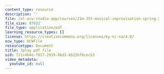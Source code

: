 ```yaml
---
content_type: resource
description: ''
file: /ol-ocw-studio-app/courses/21m-355-musical-improvisation-spring-2013/721c4b4ef017291996d3bb22bf0cecb3_P1vVyKziWk.pdf
file_size: 87832
file_type: application/pdf
learning_resource_types: []
license: https://creativecommons.org/licenses/by-nc-sa/4.0/
ocw_type: OCWFile
resourcetype: Document
title: 3play pdf file
uid: 721c4b4e-f017-2919-96d3-bb22bf0cecb3
video_metadata:
  youtube_id: null
---
```

